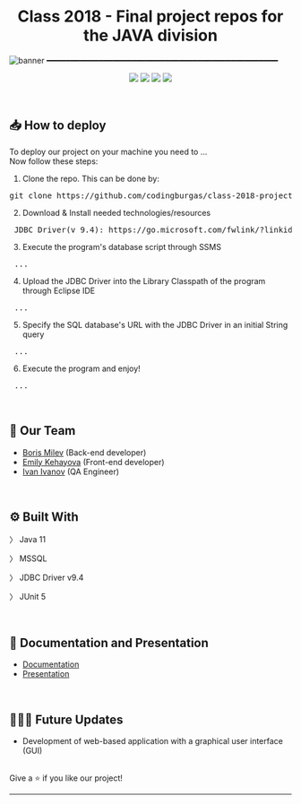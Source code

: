 <h1 align="center"> Class 2018 - Final project repos for the JAVA division </h1>

![banner](https://i.imgur.com/VyWBEtZ.png)
━━━━━━━━━━━━━━━━━━━━━━━━━━━━━━━━━━━━━━━━━━━━━━━━━
<p align = "center">
   <img src = "https://img.shields.io/github/languages/count/codingburgas/class-2018-projects-java-BSMilev18?style=for-the-badge">
   <img src = "https://img.shields.io/github/repo-size/codingburgas/class-2018-projects-java-BSMilev18?style=for-the-badge">
   <img src = "https://img.shields.io/github/languages/top/codingburgas/class-2018-projects-java-BSMilev18?style=for-the-badge">
   <img src = "https://img.shields.io/github/last-commit/codingburgas/class-2018-projects-java-BSMilev18?style=for-the-badge">
  </p>
  
  <br>

   ## 📥 How to deploy
   To deploy our project on your machine you need to ... <br>
   Now follow these steps:
   <br>
   
   1. Clone the repo. This can be done by: 
   <pre>git clone https://github.com/codingburgas/class-2018-projects-java-BSMilev18 </pre>
   
   2. Download & Install needed technologies/resources
   <pre> JDBC Driver(v 9.4): https://go.microsoft.com/fwlink/?linkid=2168495 </pre>
   
   3. Execute the program's database script through SSMS
   <pre> ... </pre>
    
   4. Upload the JDBC Driver into the Library Classpath of the program through Eclipse IDE
   <pre> ... </pre>
    
   5. Specify the SQL database's URL with the JDBC Driver in an initial String query
   <pre> ... </pre>

   6. Execute the program and enjoy! 
   <pre> ... </pre>

<br>


## 🤝 Our Team 

- [Boris Milev](mailto:BSMilev18@codingburgas.bg?subject=[GitHub]%20Source%20Han%20Sans) (Back-end developer)
- [Emily Kehayova](mailto:EDKehayova18@codingburgas.bg?subject=[GitHub]%20Source%20Han%20Sans) (Front-end developer)
- [Ivan Ivanov](mailto:ITIvanov18@codingburgas.bg?subject=[GitHub]%20Source%20Han%20Sans) (QA Engineer)

<br>

## ⚙️ Built With

〉 Java 11

〉 MSSQL

〉 JDBC Driver v9.4

〉 JUnit 5

<br>

## 📄 Documentation and Presentation

- [Documentation](https://codingburgas.sharepoint.com/:w:/s/2122-2-/ERHmPHREfCRMi5kv5uCyhZ4B2gW88eZbOCG1xUuiSqGPxg?e=v5z10s)
- [Presentation](https://codingburgas.sharepoint.com/:p:/s/2122-2-/EfV8A2Fb1gJJnLTBi7dcFTMBMdtAIAqgIztWYLpL6dCryg?e=7vAi0j)
<br>


## 👨🏽‍💻 Future Updates
-  Development of web-based application with a graphical user interface (GUI)

<br>
Give a ⭐️ if you like our project!
<hr>

